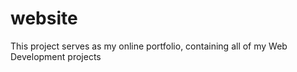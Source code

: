 # website
This project serves as my online portfolio, containing all of my Web Development projects
